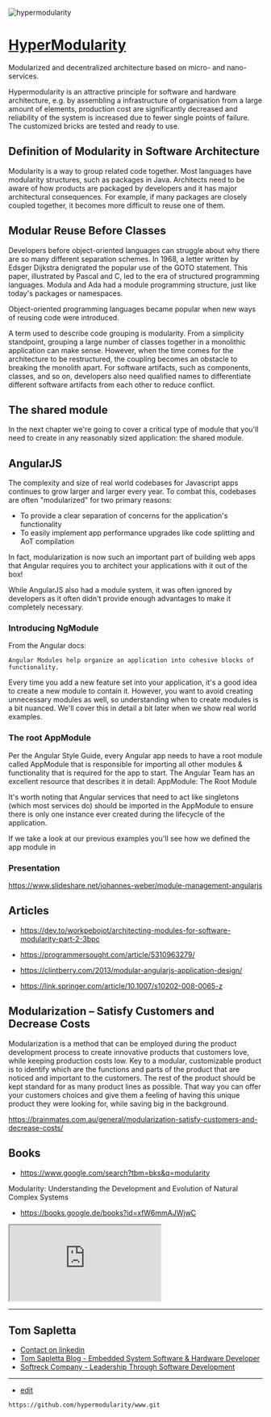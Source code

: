 ![hypermodularity](https://logo.hypermodularity.com/2/cover.png)

# [HyperModularity](https://www.hypermodularity.com/)


Modularized and decentralized architecture based on micro- and nano- services.


Hypermodularity is an attractive principle for software and hardware architecture, 
e.g. by assembling a infrastructure of organisation from a large amount of elements, 
production cost are significantly decreased and reliability of the system is increased due to fewer single points of failure. 
The customized bricks are tested and ready to use.


<script src="https://unpkg.com/@lottiefiles/lottie-player@latest/dist/lottie-player.js"></script>
<lottie-player src="https://assets3.lottiefiles.com/private_files/lf30_csdufwaz.json"  background="transparent"  speed="1"  style="width: 300px; height: 300px;"  loop autoplay></lottie-player>

## Definition of Modularity in Software Architecture

Modularity is a way to group related code together.
Most languages have modularity structures, such as packages in Java. 
Architects need to be aware of how products are packaged by developers and it has major architectural consequences. 
For example, if many packages are closely coupled together, it becomes more difficult to reuse one of them.


## Modular Reuse Before Classes

Developers before object-oriented languages can struggle about why there are so many different separation schemes. In 1968, a letter written by Edsger Dijkstra denigrated the popular use of the GOTO statement. This paper, illustrated by Pascal and C, led to the era of structured programming languages. Modula and Ada had a module programming structure, just like today's packages or namespaces.

Object-oriented programming languages became popular when new ways of reusing code were introduced.

A term used to describe code grouping is modularity. From a simplicity standpoint, grouping a large number of classes together in a monolithic application can make sense. However, when the time comes for the architecture to be restructured, the coupling becomes an obstacle to breaking the monolith apart. For software artifacts, such as components, classes, and so on, developers also need qualified names to differentiate different software artifacts from each other to reduce conflict.



## The shared module

In the next chapter we're going to cover a critical type of module that you'll need to create in any reasonably sized application: the shared module.


## AngularJS


The complexity and size of real world codebases for Javascript apps continues to grow larger and larger every year.
To combat this, codebases are often "modularized" for two primary reasons:

+ To provide a clear separation of concerns for the application's functionality
+ To easily implement app performance upgrades like code splitting and AoT compilation

In fact, modularization is now such an important part of building web apps that Angular requires you to architect your applications with it out of the box!

While AngularJS also had a module system, it was often ignored by developers as it often didn't provide enough advantages to make it completely necessary.


### Introducing NgModule

From the Angular docs:

    Angular Modules help organize an application into cohesive blocks of functionality.

Every time you add a new feature set into your application, it's a good idea to create a new module to contain it. However, you want to avoid creating unnecessary modules as well, so understanding when to create modules is a bit nuanced.
We'll cover this in detail a bit later when we show real world examples.



###  The root AppModule

Per the Angular Style Guide, every Angular app needs to have a root module called AppModule that is responsible for importing all other modules & functionality that is required for the app to start. The Angular Team has an excellent resource that describes it in detail:
AppModule: The Root Module

It's worth noting that Angular services that need to act like singletons (which most services do) should be imported in the AppModule to ensure there is only one instance ever created during the lifecycle of the application.

If we take a look at our previous examples you'll see how we defined the app module in



### Presentation

https://www.slideshare.net/johannes-weber/module-management-angularjs





## Articles

+ https://dev.to/workpebojot/architecting-modules-for-software-modularity-part-2-3bpc

+ https://programmersought.com/article/5310963279/

+ https://clintberry.com/2013/modular-angularjs-application-design/

+ https://link.springer.com/article/10.1007/s10202-008-0065-z



## Modularization – Satisfy Customers and Decrease Costs


Modularization is a method that can be employed during the product development process to create innovative products that customers love, while keeping production costs low. 
Key to a modular, customizable product is to identify which are the functions and parts of the product that are noticed and important to the customers. 
The rest of the product should be kept standard for as many product lines as possible.
That way you can offer your customers choices and give them a feeling of having this unique product they were looking for, while saving big in the background.

https://brainmates.com.au/general/modularization-satisfy-customers-and-decrease-costs/


## Books

+ https://www.google.com/search?tbm=bks&q=modularity


Modularity: Understanding the Development and Evolution of Natural Complex Systems
+ https://books.google.de/books?id=xfW6mmAJWjwC



<iframe src="https://embed.lottiefiles.com/animation/64189"></iframe>



---

## Tom Sapletta
+ [Contact on linkedin](https://www.linkedin.com/in/tom-sapletta-com/)
+ [Tom Sapletta Blog - Embedded System Software & Hardware Developer](https://tom.sapletta.com/)
+ [Softreck Company - Leadership Through Software Development](https://softreck.com/)


---
+ [edit](https://github.com/hypermodularity/www/edit/main/README.md)

```
https://github.com/hypermodularity/www.git
```
